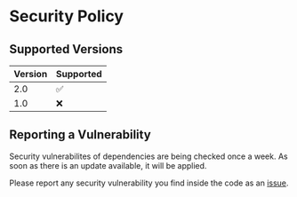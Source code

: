# Security Policy

## Supported Versions

| Version | Supported          |
| ------- | ------------------ |
| 2.0     | :white_check_mark: |
| 1.0     | :x:                |

## Reporting a Vulnerability

Security vulnerabilites of dependencies are being checked once a week. As soon as there is an update available, it will be applied.

Please report any security vulnerability you find inside the code as an [issue](https://github.com/rongem/boat-extensions/issues).
